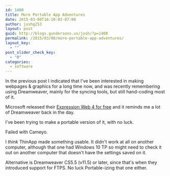 ```yaml
---
id: 1408
title: More Portable App Adventures
date: 2015-03-08T16:10:03-07:00
author: joshg253
layout: post
guid: http://blogs.gundersons.us/josh/?p=1408
permalink: /2015/03/08/more-portable-app-adventures/
layout_key:
  - ""
post_slider_check_key:
  - "0"
categories:
  - software
---
```

In the previous post I indicated that I've been interested in making webpages &amp; graphics for a long time now, and was recently remembering using Dreamweaver, mainly for the syncing tools, but still hand-coding most of it.

Microsoft released their <a href="https://www.microsoft.com/en-us/download/details.aspx?id=36179">Expression Web 4 for free</a> and it reminds me a lot of Dreamweaver back in the day.

I've been trying to make a portable version of it, with no luck.

Failed with Cameyo.

I <em>think</em> ThinApp made something usable. It didn't work at all on another computer, although that one had Windows 10 TP so might need to check it out on another computer that doesn't have the settings saved on it.

Alternative is Dreamweaver CS5.5 (v11.5) or later, since that's when they introduced support for FTPS. No luck Portable-izing that one either.